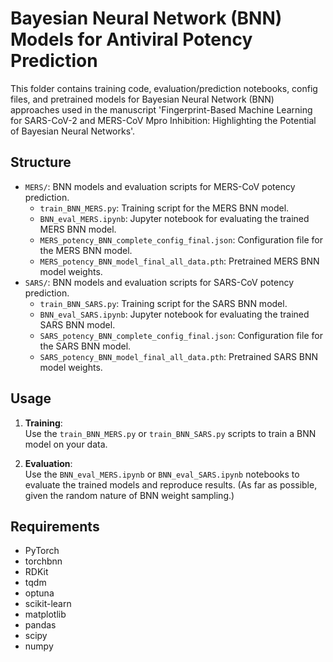 # Bayesian Neural Network (BNN) Models for Antiviral Potency Prediction

This folder contains training code, evaluation/prediction notebooks, config files, and pretrained models for Bayesian Neural Network (BNN) approaches used in the manuscript 'Fingerprint-Based Machine Learning for SARS-CoV-2 and MERS-CoV Mpro Inhibition: Highlighting the Potential of Bayesian Neural Networks'.

## Structure

- `MERS/`: BNN models and evaluation scripts for MERS-CoV potency prediction.
  - `train_BNN_MERS.py`: Training script for the MERS BNN model.
  - `BNN_eval_MERS.ipynb`: Jupyter notebook for evaluating the trained MERS BNN model.
  - `MERS_potency_BNN_complete_config_final.json`: Configuration file for the MERS BNN model.
  - `MERS_potency_BNN_model_final_all_data.pth`: Pretrained MERS BNN model weights.
- `SARS/`: BNN models and evaluation scripts for SARS-CoV potency prediction.
  - `train_BNN_SARS.py`: Training script for the SARS BNN model.
  - `BNN_eval_SARS.ipynb`: Jupyter notebook for evaluating the trained SARS BNN model.
  - `SARS_potency_BNN_complete_config_final.json`: Configuration file for the SARS BNN model.
  - `SARS_potency_BNN_model_final_all_data.pth`: Pretrained SARS BNN model weights.

## Usage

1. **Training**:  
   Use the `train_BNN_MERS.py` or `train_BNN_SARS.py` scripts to train a BNN model on your data.

2. **Evaluation**:  
   Use the `BNN_eval_MERS.ipynb` or `BNN_eval_SARS.ipynb` notebooks to evaluate the trained models and reproduce results. (As far as possible, given the random nature of BNN weight sampling.)

## Requirements

- PyTorch
- torchbnn
- RDKit
- tqdm
- optuna
- scikit-learn
- matplotlib
- pandas
- scipy
- numpy

